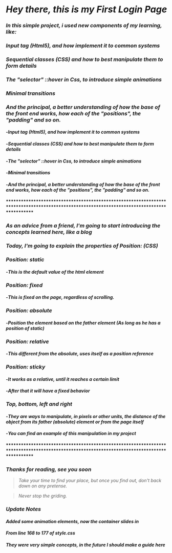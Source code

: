 # *Hey there, this is my First Login Page*
### *In this simple project, i used new components of my learning, like:*
###   *Input tag (Html5), and how implement it to common systems*
###   *Sequential classes (CSS) and how to best manipulate them to form details*
###   *The "selector" ::hover in Css, to introduce simple animations*
###   *Minimal transitions*
###   *And the principal, a better understanding of how the base of the front end works, how each of the "positions", the "padding" and so on.*
####   -*Input tag (Html5), and how implement it to common systems*
####   -*Sequential classes (CSS) and how to best manipulate them to form details*
####   -*The "selector" ::hover in Css, to introduce simple animations*
####   -*Minimal transitions*
####   -*And the principal, a better understanding of how the base of the front end works, how each of the "positions", the "padding" and so on.*

#### *******************************************************************************************************************************************
###   *As an advice from a friend, I'm going to start introducing the concepts learned here, like a blog*
###   *Today, I'm going to explain the properties of Position: (CSS)*
###  *Position: static*
####  -*This is the default value of the html element*
###  *Position: fixed*
####  -*This is fixed on the page, regardless of scrolling.*
###  *Position: absolute*
####  -*Position the element based on the father element (As long as he has a position of static)*
###  *Position: relative*
####  -*This different from the absolute, uses itself as a position reference*
###  *Position: sticky*
####  -*It works as a relative, until it reaches a certain limit*
####  -*After that it will have a fixed behavior*
###  *Top, bottom, left and right*
####  -*They are ways to manipulate, in pixels or other units, the distance of the object from its father (absolute) element or from the page itself*
####  -*You can find an example of this manipulation in my project*
#### *******************************************************************************************************************************************

###   *Thanks for reading, see you soon*

> *Take your time to find your place, but once you find out, don't back down on any pretense.*

> *Never stop the griding.*

### *Update Notes*
#### *Added some animation elements, now the container slides in*
#### *From line 168 to 177 of style.css*
#### *They were very simple concepts, in the future I should make a guide here*
